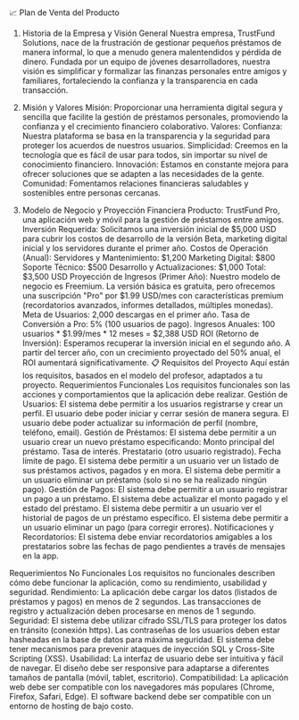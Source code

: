 📈 Plan de Venta del Producto
1. Historia de la Empresa y Visión General
Nuestra empresa, TrustFund Solutions, nace de la frustración de gestionar pequeños préstamos de manera informal, lo que a menudo genera malentendidos y pérdida de dinero. Fundada por un equipo de jóvenes desarrolladores, nuestra visión es simplificar y formalizar las finanzas personales entre amigos y familiares, fortaleciendo la confianza y la transparencia en cada transacción.
2. Misión y Valores
Misión: Proporcionar una herramienta digital segura y sencilla que facilite la gestión de préstamos personales, promoviendo la confianza y el crecimiento financiero colaborativo.
Valores:
Confianza: Nuestra plataforma se basa en la transparencia y la seguridad para proteger los acuerdos de nuestros usuarios.
Simplicidad: Creemos en la tecnología que es fácil de usar para todos, sin importar su nivel de conocimiento financiero.
Innovación: Estamos en constante mejora para ofrecer soluciones que se adapten a las necesidades de la gente.
Comunidad: Fomentamos relaciones financieras saludables y sostenibles entre personas cercanas.

3. Modelo de Negocio y Proyección Financiera
Producto: TrustFund Pro, una aplicación web y móvil para la gestión de préstamos entre amigos.
Inversión Requerida: Solicitamos una inversión inicial de $5,000 USD para cubrir los costos de desarrollo de la versión Beta, marketing digital inicial y los servidores durante el primer año.
Costos de Operación (Anual):
Servidores y Mantenimiento: $1,200
Marketing Digital: $800
Soporte Técnico: $500
Desarrollo y Actualizaciones: $1,000
Total: $3,500 USD
Proyección de Ingresos (Primer Año): Nuestro modelo de negocio es Freemium. La versión básica es gratuita, pero ofrecemos una suscripción "Pro" por $1.99 USD/mes con características premium (recordatorios avanzados, informes detallados, múltiples monedas).
Meta de Usuarios: 2,000 descargas en el primer año.
Tasa de Conversión a Pro: 5% (100 usuarios de pago).
Ingresos Anuales: 100 usuarios * $1.99/mes * 12 meses = $2,388 USD
ROI (Retorno de Inversión):
Esperamos recuperar la inversión inicial en el segundo año.
A partir del tercer año, con un crecimiento proyectado del 50% anual, el ROI aumentará significativamente.
📋 Requisitos del Proyecto
Aquí están los requisitos, basados en el modelo del profesor, adaptados a tu proyecto.
Requerimientos Funcionales
Los requisitos funcionales son las acciones y comportamientos que la aplicación debe realizar.
Gestión de Usuarios:
El sistema debe permitir a los usuarios registrarse y crear un perfil.
El usuario debe poder iniciar y cerrar sesión de manera segura.
El usuario debe poder actualizar su información de perfil (nombre, teléfono, email).
Gestión de Préstamos:
El sistema debe permitir a un usuario crear un nuevo préstamo especificando:
Monto principal del préstamo.
Tasa de interés.
Prestatario (otro usuario registrado).
Fecha límite de pago.
El sistema debe permitir a un usuario ver un listado de sus préstamos activos, pagados y en mora.
El sistema debe permitir a un usuario eliminar un préstamo (solo si no se ha realizado ningún pago).
Gestión de Pagos:
El sistema debe permitir a un usuario registrar un pago a un préstamo.
El sistema debe actualizar el monto pagado y el estado del préstamo.
El sistema debe permitir a un usuario ver el historial de pagos de un préstamo específico.
El sistema debe permitir a un usuario eliminar un pago (para corregir errores).
Notificaciones y Recordatorios:
El sistema debe enviar recordatorios amigables a los prestatarios sobre las fechas de pago pendientes a través de mensajes en la app.

Requerimientos No Funcionales
Los requisitos no funcionales describen cómo debe funcionar la aplicación, como su rendimiento, usabilidad y seguridad.
Rendimiento:
La aplicación debe cargar los datos (listados de préstamos y pagos) en menos de 2 segundos.
Las transacciones de registro y actualización deben procesarse en menos de 1 segundo.
Seguridad:
El sistema debe utilizar cifrado SSL/TLS para proteger los datos en tránsito (conexión https).
Las contraseñas de los usuarios deben estar hasheadas en la base de datos para máxima seguridad.
El sistema debe tener mecanismos para prevenir ataques de inyección SQL y Cross-Site Scripting (XSS).
Usabilidad:
La interfaz de usuario debe ser intuitiva y fácil de navegar.
El diseño debe ser responsive para adaptarse a diferentes tamaños de pantalla (móvil, tablet, escritorio).
Compatibilidad:
La aplicación web debe ser compatible con los navegadores más populares (Chrome, Firefox, Safari, Edge).
El software backend debe ser compatible con un entorno de hosting de bajo costo.
